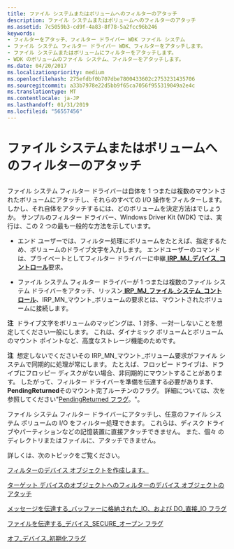 ```yaml
---
title: ファイル システムまたはボリュームへのフィルターのアタッチ
description: ファイル システムまたはボリュームへのフィルターのアタッチ
ms.assetid: 7c5059b3-cd9f-4a83-8f78-5a2fcc96b246
keywords:
- フィルターをアタッチ、フィルター ドライバー WDK ファイル システム
- ファイル システム フィルター ドライバー WDK、フィルターをアタッチします。
- ファイル システムまたはボリュームにフィルターをアタッチします。
- WDK のボリュームのファイル システム、フィルターをアタッチします。
ms.date: 04/20/2017
ms.localizationpriority: medium
ms.openlocfilehash: 275efdbf0b707dbe7800433602c2753231435706
ms.sourcegitcommit: a33b7978e22d5bb9f65ca7056f955319049a2e4c
ms.translationtype: MT
ms.contentlocale: ja-JP
ms.lasthandoff: 01/31/2019
ms.locfileid: "56557456"
---
```

# <a name="attaching-a-filter-to-a-file-system-or-volume"></a>ファイル システムまたはボリュームへのフィルターのアタッチ


## <span id="ddk_attaching_a_filter_to_a_file_system_or_volume_if"></span><span id="DDK_ATTACHING_A_FILTER_TO_A_FILE_SYSTEM_OR_VOLUME_IF"></span>


ファイル システム フィルター ドライバーは自体を 1 つまたは複数のマウントされたボリュームにアタッチし、それらのすべての I/O 操作をフィルターします。 しかし、それ自体をアタッチするには、どのボリュームを決定方法はでしょうか。 サンプルのフィルター ドライバー、Windows Driver Kit (WDK) では、実行は、この 2 つの最も一般的な方法を示しています。

-   エンド ユーザーでは、フィルター処理にボリュームをたとえば、指定するため、ボリュームのドライブ文字を入力します。 エンドユーザーのコマンドは、プライベートとしてフィルター ドライバーに中継[ **IRP\_MJ\_デバイス\_コントロール**](https://msdn.microsoft.com/library/windows/hardware/ff548649)要求。

-   ファイル システム フィルター ドライバーが 1 つまたは複数のファイル システム ドライバーをアタッチ、リッスン[ **IRP\_MJ\_ファイル\_システム\_コントロール**](https://msdn.microsoft.com/library/windows/hardware/ff548670)、IRP\_MN\_マウント\_ボリュームの要求とは、マウントされたボリュームに接続します。

**注**  ドライブ文字をボリュームのマッピングは、1 対多、一対一しないことを想定してください一般にします。 これは、ダイナミック ボリュームとボリュームのマウント ポイントなど、高度なストレージ機能のためです。

 

**注**  想定しないでくださいその IRP\_MN\_マウント\_ボリューム要求がファイル システムで同期的に処理が常にします。 たとえば、フロッピー ドライブは、ドライブにフロッピー ディスクがない場合、非同期的にマウントすることがあります。 したがって、フィルター ドライバーを準備を伝達する必要があります、 **PendingReturned**そのマウント完了ルーチンのフラグ。 詳細については、次を参照してください"[PendingReturned フラグ](checking-the-pendingreturned-flag.md)。"。

 

ファイル システム フィルター ドライバーにアタッチし、任意のファイル システム ボリュームの I/O をフィルター処理できます。 これらは、ディスク ドライブやパーティションなどの記憶装置に直接アタッチできません。 また、個々 のディレクトリまたはファイルに、アタッチできません。

詳しくは、次のトピックをご覧ください。

[フィルターのデバイス オブジェクトを作成します。](creating-the-filter-device-object.md)

[ターゲット デバイスのオブジェクトへのフィルターのデバイス オブジェクトのアタッチ](attaching-the-filter-device-object-to-the-target-device-object.md)

[メッセージを伝達する\_バッファーに格納された\_IO、および DO\_直接\_IO フラグ](propagating-the-do-buffered-io-and-do-direct-io-flags.md)

[ファイルを伝達する\_デバイス\_SECURE\_オープン フラグ](propagating-the-file-device-secure-open-flag.md)

[オフ\_デバイス\_初期化フラグ](clearing-the-do-device-initializing-flag.md)

 

 




